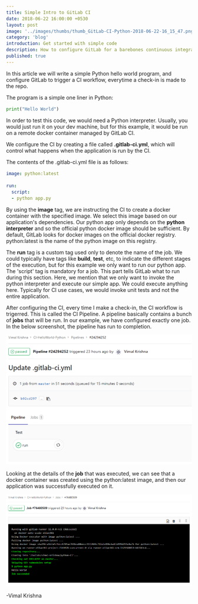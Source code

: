 ```yaml
---
title: Simple Intro to GitLab CI
date: 2018-06-22 16:00:00 +0530
layout: post
image: '../images/thumbs/thumb_GitLab-CI-Python-2018-06-22-16_15_47.png'
category: 'blog'
introduction: Get started with simple code
description: How to configure GitLab for a barebones continuous integration setup.
published: true
---
```


In this article we will write a simple Python hello world program, and configure GitLab to trigger a CI workflow, everytime a check-in is made to the repo.

The program is a simple one liner in Python:
```python
print("Hello World")
```

In order to test this code, we would need a Python interpreter. Usually, you would just run it on your dev machine, but for this example, it would be run on a remote docker container managed by GitLab CI.

We configure the CI by creating a file called **.gitlab-ci.yml**, which will control what happens when the application is run by the CI.

The contents of the .gitlab-ci.yml file is as follows:
```yml
image: python:latest

run:
  script:
  - python app.py
```

By using the **image** tag, we are instructing the CI to create a docker container with the specified image. We select this image based on our application's dependencies. Our python app only depends on the **python interpreter** and so the official python docker image should be sufficient.
By default, GitLab looks for docker images on the official docker registry. python:latest is the name of the python image on this registry.

The **run** tag is a custom tag used only to denote the name of the job. We could typically have tags like **build**, **test**, etc, to indicate the different stages of the execution, but for this example we only want to run our python app. 
The 'script' tag is mandatory for a job. This part tells GitLab what to run during this section. Here, we mention that we only want to invoke the python interpreter and execute our simple app. We could execute anything here. Typically for CI use cases, we would invoke unit tests and not the entire application.

After configuring the CI, every time I make a check-in, the CI workflow is trigerred. This is called the CI Pipeline. A pipeline basically contains a bunch of **jobs** that will be run. In our example, we have configured exactly one job. In the below screenshot, the pipeline has run to completion.

![](/images/GitLab-CI-Python-Pipeline-2018-06-22-16_15_47.png)

Looking at the details of the **job** that was executed, we can see that a docker container was created using the python:latest image, and then our application was successfully executed on it.

![](/images/GitLab-CI-Python-2018-06-22-16_15_47.png)


-Vimal Krishna




